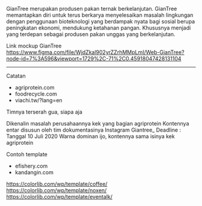 GianTree merupakan produsen pakan ternak berkelanjutan. GianTree memantapkan diri untuk terus berkarya menyelesaikan masalah lingkungan dengan penggunaan bioteknologi yang berdampak nyata bagi sosial berupa peningkatan ekonomi, mendukung ketahanan pangan. Khususnya menjadi yang terdepan sebagai produsen pakan unggas yang berkelanjutan.

Link mockup GianTree
https://www.figma.com/file/WjdZkal902yrZZrhMMpLmI/Web-GianTree?node-id=7%3A596&viewport=1729%2C-71%2C0.45918047428131104

--------------

Catatan

-  agriprotein.com
-  foodrecycle.com
-  viachi.tw/?lang=en

Timnya terserah gua, siapa aja

 Dikenalin masalah perusahaannya kek yang bagian agriprotein
 Kontennya entar disusun oleh tim dokumentasinya
 Instagram Giantree_
 Deadline : Tanggal 10 Juli 2020
 Warna dominan ijo, kontennya sama isinya kek agriprotein

Contoh template

-  efishery.com
-  kandangin.com

https://colorlib.com/wp/template/coffee/
https://colorlib.com/wp/template/noxen/
https://colorlib.com/wp/template/eventalk/
